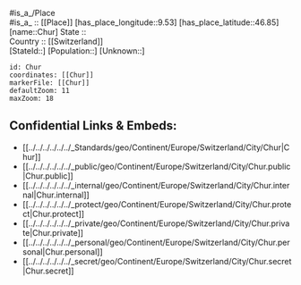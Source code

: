 ﻿---
location: [46.85,9.53] 
mapzoom: [7,12] 
mapmarker: city 
type: City
tags:
- geo/City


SpocWebEntityId: 29607
isDeleted: false
confidential: public

---
#is_a_/Place  
#is_a_ :: [[Place]] 
[has_place_longitude::9.53] 
[has_place_latitude::46.85] 
[name::Chur] 
State ::  
Country :: [[Switzerland]]  
[StateId::] 
[Population::] 
[Unknown::] 


```leaflet
id: Chur
coordinates: [[Chur]] 
markerFile: [[Chur]] 
defaultZoom: 11 
maxZoom: 18
```


## Confidential Links & Embeds: 
- [[../../../../../../_Standards/geo/Continent/Europe/Switzerland/City/Chur|Chur]] 
- [[../../../../../../_public/geo/Continent/Europe/Switzerland/City/Chur.public|Chur.public]] 
- [[../../../../../../_internal/geo/Continent/Europe/Switzerland/City/Chur.internal|Chur.internal]] 
- [[../../../../../../_protect/geo/Continent/Europe/Switzerland/City/Chur.protect|Chur.protect]] 
- [[../../../../../../_private/geo/Continent/Europe/Switzerland/City/Chur.private|Chur.private]] 
- [[../../../../../../_personal/geo/Continent/Europe/Switzerland/City/Chur.personal|Chur.personal]] 
- [[../../../../../../_secret/geo/Continent/Europe/Switzerland/City/Chur.secret|Chur.secret]] 
